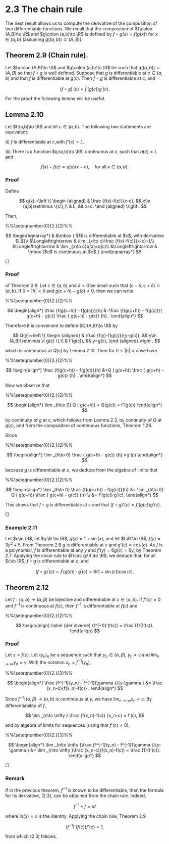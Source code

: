 # 2.3 The chain rule

The next result allows us to compute the derivative of the composition of two differentiable functions. We recall that the composition of $f\colon (A,B)\to \R$ and $g\colon (a,b)\to \R$ is defined by $f\circ g(x) = f(g(x))$ for $x\in (a,b)$ (assuming $g((a,b))\subset (A,B)$).

## Theorem 2.9 (Chain rule).

Let $f\colon (A,B)\to \R$ and $g\colon (a,b)\to \R$ be such that $g((a,b))\subset (A,B)$ so that $f\circ g$ is well defined. Suppose that $g$ is differentiable at $c\in (a,b)$ and that $f$ is differentiable at $g(c)$. Then $f\circ g$ is differentiable at $c$, and

$$
(f\circ g)^\prime (c) = f^\prime (g(c)) g^\prime (c).
$$

For the proof the following lemma will be useful.

## Lemma 2.10

Let $f:(a,b)\to \R$ and let $c\in (a,b)$. The following two statements are equivalent:

(i) $f$ is differentiable at $c$,with $f’(c) = L$.

(ii) There is a function $q:(a,b)\to \R$, continuous at $c$, such that $q(c)=L$ and

$$
f(x)-f(c)=q(x)(x-c), \quad \text {for all } x \in (a,b).
$$

### Proof

Define

$$
q(x):=\left \{ \begin {aligned} & \frac {f(x)-f(c)}{x-c}, && x\in (a,b)\setminus \{c\},\\ & L, && x=c. \end {aligned} \right .
$$

Then,

%%\seteqnumber{0}{2.}{2}%%

$$
\begin{eqnarray*} & &\mbox { $f$ is differentiable at $c$, with derivative $L$}\\ &\Longleftrightarrow & \lim _{x\to c}\frac {f(x)-f(c)}{x-c}=L\\ &\Longleftrightarrow & \lim _{x\to c}q(x)=q(c)\\ &\Longleftrightarrow & \mbox {$q$ is continuous at $c$.} \end{eqnarray*}
$$

□

### Proof

of Theorem 2.9. Let $c\in (a,b)$ and $\delta >0$ be small such that $(c-\delta ,c+\delta ) \subset (a,b)$. If $0<|h|<\delta$ and $g(c+h) - g(c)\not =0$. then we can write

%%\seteqnumber{0}{2.}{2}%%

$$
\begin{align*} \frac {f(g(c+h)) - f(g(c))}{h} &=\frac {f(g(c+h)) - f(g(c))}{ g(c+h) - g(c)} \frac { g(c+h) - g(c)} {h} . \end{align*}
$$

Therefore it is convenient to define $Q:(A,B)\to \R$ by

$$
Q(y):=\left \{ \begin {aligned} & \frac {f(y)-f(g(c))}{y-g(c)}, && y\in (A,B)\setminus \{ g(c) \},\\ & f’(g(c)), && y=g(c), \end {aligned} \right .
$$

which is continuous at $Q(c)$ by Lemma 2.10. Then for $0<|h|<\delta$ we have

%%\seteqnumber{0}{2.}{2}%%

$$
\begin{align*} \frac {f(g(c+h)) - f(g(c))}{h} &=Q ( g(c+h)) \frac { g(c+h) - g(c)} {h} . \end{align*}
$$

Now we observe that

%%\seteqnumber{0}{2.}{2}%%

$$
\begin{align*} \lim _{h\to 0} Q ( g(c+h)) = Q(g(c)) = f’(g(c)) \end{align*}
$$

by continuity of $g$ at $c$, which follows from Lemma 2.3, by continuity of $Q$ at $g(c)$, and from the composition of continuous functions, Theorem 1.26.

Since

%%\seteqnumber{0}{2.}{2}%%

$$
\begin{align*} \lim _{h\to 0} \frac { g(c+h) - g(c)} {h} =g’(c) \end{align*}
$$

because $g$ is differentiable at $c$, we deduce from the algebra of limits that

%%\seteqnumber{0}{2.}{2}%%

$$
\begin{align*} \lim _{h\to 0} \frac {f(g(c+h)) - f(g(c))}{h} &= \lim _{h\to 0} Q ( g(c+h)) \frac { g(c+h) - g(c)} {h} \\ &= f’(g(c)) g’(c). \end{align*}
$$

This shows that $f\circ g$ is differentiable at $c$ and that $(f\circ g)’(c) = f’(g(c)) g’(c)$.

□

### Example 2.11

Let $c\in \R$, let $g:\R \to \R$, $g(x) = 1+\sin (x)$, and let $f:\R \to \R$, $f(y) = 3y^2+5$. From Theorem 2.8 $g$ is differentiable at $c$ and $g’(c)=\cos (c)$. As $f$ is a polynomial, $f$ is differentiable at any $y$ and $f’(y)=6g(c)=6 y$, by Theorem 2.7. Applying the chain rule to $f\circ g:\R \to \R$, we deduce that, for all $c\in \R$, $f\circ g$ is differentiable at $c$, and

$$
(f\circ g)^\prime (c) = f^\prime (g(c)) \cdot g^\prime (c) = 6(1+\sin (c))\cos (c).
$$

## Theorem 2.12

Let $f:(a,b)\to (\alpha ,\beta )$ be bijective and differentiable at $c \in (a,b)$. If $f’(c) \not =0$ and $f^{-1}$ is continuous at $f(c)$, then $f^{-1}$ is differentiable at $f(c)$ and

%%\seteqnumber{0}{2.}{2}%%

$$
\begin{align} \label {der inverse} (f^{-1})’(f(c)) = \frac {1}{f’(c)}. \end{align}
$$

### Proof

Let $\gamma = f(c)$. Let $(y_n)_n$ be a sequence such that $y_n \in (\alpha ,\beta )$, $y_n\not =\gamma$ and $\displaystyle \lim _{n\to \infty } y_n = \gamma$. With the notation $x_n=f^{-1}(y_n)$,

%%\seteqnumber{0}{2.}{3}%%

$$
\begin{align*} \frac {f^{-1}(y_n) - f^{-1}(\gamma )}{y-\gamma } &= \frac {x_n-c}{f(x_n)-f(c)} . \end{align*}
$$

Since $f^{-1} \colon (\alpha ,\beta )\to (a,b)$ is continuous at $\gamma$, we have $\displaystyle \lim _{n\to \infty } x_n = c$. By differentiability of $f$,

$$
\lim _{n\to \infty } \frac {f(x_n)-f(c)} {x_n-c} = f’(c),
$$

and by algebra of limits for sequences (using that $f’(c)\not =0$),

%%\seteqnumber{0}{2.}{3}%%

$$
\begin{align*} \lim _{n\to \infty }\frac {f^{-1}(y_n) - f^{-1}(\gamma )}{y-\gamma } &= \lim _{n\to \infty }\frac {x_n-c}{f(x_n)-f(c)} = \frac {1}{f’(c)}. \end{align*}
$$

□

### Remark

If in the previous theorem, $f^{-1}$ is known to be differentiable, then the formula for its derivative, (2.3), can be obtained from the chain rule. Indeed,

$$
f^{-1} \circ f = id
$$

where $id(x) = x$ is the identity. Applying the chain rule, Theorem 2.9

$$
(f^{-1})’(f(c)) f’(c) =1 ,
$$

from which (2.3) follows.
